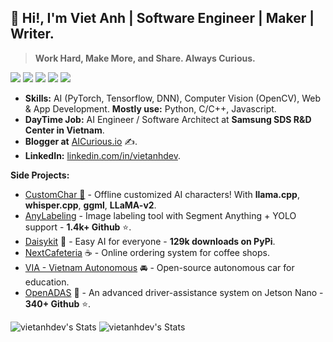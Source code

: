 
## 👋 Hi!, I'm Viet Anh | Software Engineer | Maker | Writer.

> **Work Hard, Make More, and Share. Always Curious.**


![](https://img.shields.io/badge/-Python-333?style=flat-square&logo=Python&logoColor=fff)
![](https://img.shields.io/badge/-C/C++-c14438?style=flat-square&logo=C&logoColor=fff)
![](https://img.shields.io/badge/-PyTorch-e34f26?style=flat-square&logo=PyTorch&logoColor=fff)
![](https://img.shields.io/badge/-TensorFlow-e5cd0c?style=flat-square&logo=TensorFlow&logoColor=fff)
<img src="https://komarev.com/ghpvc/?username=vietanhdev"> 

- **Skills:** AI (PyTorch, Tensorflow, DNN), Computer Vision (OpenCV), Web & App Development. **Mostly use:** Python, C/C++, Javascript.
- **DayTime Job:** AI Engineer / Software Architect at **Samsung SDS R&D Center in Vietnam**.
- **Blogger at** [AICurious.io](https://aicurious.io) ✍.
- **LinkedIn:** [linkedin.com/in/vietanhdev](https://www.linkedin.com/in/vietanhdev/).

**Side Projects:**

- [CustomChar 🤖](https://github.com/nrl-ai/CustomChar) - Offline customized AI characters! With **llama.cpp**, **whisper.cpp**, **ggml**, **LLaMA-v2**.
- [AnyLabeling](https://github.com/vietanhdev/anylabeling) - Image labeling tool with Segment Anything + YOLO support - **1.4k+ Github** ⭐.
- [Daisykit](https://daisykit.nrl.ai) 🍰 - Easy AI for everyone - **129k downloads on PyPi**.
- [NextCafeteria](https://github.com/NextCafeteria/cafeteria) ☕ - Online ordering system for coffee shops.
- [VIA - Vietnam Autonomous](https://via.makerviet.org/) 🚘 - Open-source autonomous car for education.
- [OpenADAS](https://github.com/vietanhdev/open-adas) 🚗 - An advanced driver-assistance system on Jetson Nano - **340+ Github** ⭐.

![vietanhdev's Stats](https://github-readme-stats.vercel.app/api?username=vietanhdev&theme=default&show_icons=true&hide_border=false&count_private=true) ![vietanhdev's Stats](https://streak-stats.demolab.com/?user=vietanhdev)
